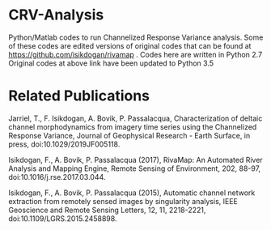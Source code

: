 # CRV-Analysis
Python/Matlab codes to run Channelized Response Variance analysis. Some of these codes are edited versions of original codes that can be found at https://github.com/isikdogan/rivamap . Codes here are written in Python 2.7 Original codes at above link have been updated to Python 3.5

# Related Publications
Jarriel, T., F. Isikdogan, A. Bovik, P. Passalacqua, Characterization of deltaic channel morphodynamics from imagery time series using the Channelized Response Variance, Journal of Geophysical Research - Earth Surface, in press, doi:10.1029/2019JF005118. 

Isikdogan, F., A. Bovik, P. Passalacqua (2017), RivaMap: An Automated River Analysis and Mapping Engine, Remote Sensing of Environment, 202, 88-97, doi:10.1016/j.rse.2017.03.044.

Isikdogan, F., A. Bovik, P. Passalacqua (2015), Automatic channel network extraction from remotely sensed images by singularity analysis, IEEE Geoscience and Remote Sensing Letters, 12, 11, 2218-2221, doi:10.1109/LGRS.2015.2458898.
